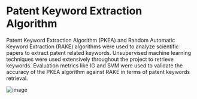 # Patent Keyword Extraction Algorithm 

Patent Keyword Extraction Algorithm (PKEA) and Random Automatic Keyword Extraction (RAKE) algorithms were used to analyze scientific papers to extract patent related keywords. Unsupervised machine learning techniques were used extensively throughout the project to retrieve keywords. Evaluation metrics like IG and SVM were used to validate the accuracy of the PKEA algorithm against RAKE in terms of patent keywords retrieval. 


![image](https://github.com/roshiyer/patent-keyword-extraction-algorithm/assets/77871060/b7121fde-1f02-403d-b8ff-fe258e9252eb)
